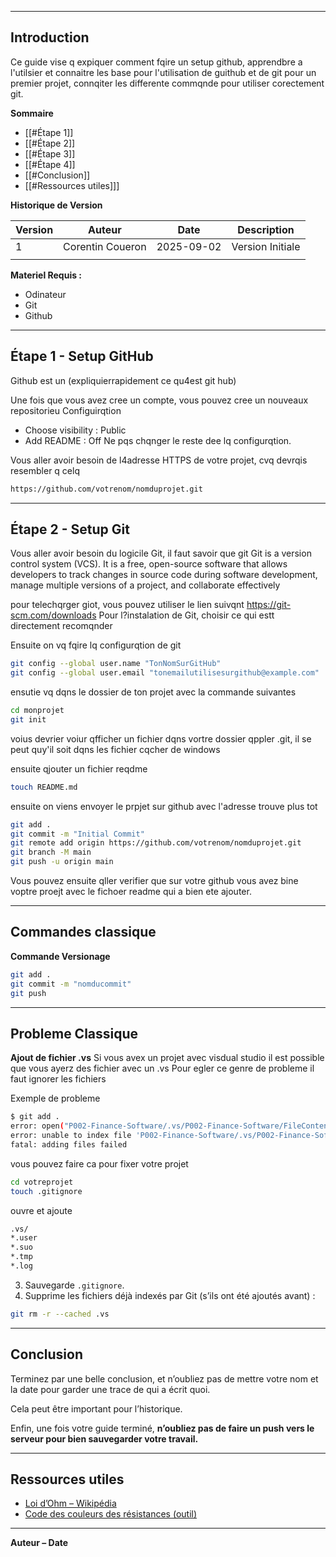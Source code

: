 
---
## Introduction

Ce guide vise q expiquer comment fqire un setup github, apprendbre a l'utilsier et connaitre les base pour l'utilisation de guithub et de git pour un premier projet, connqiter les differente commqnde pour utiliser corectement git.

**Sommaire**

- [[#Étape 1]]
- [[#Étape 2]]
- [[#Étape 3]]
- [[#Étape 4]]
- [[#Conclusion]]
- [[#Ressources utiles]]]

**Historique de Version**

| Version | Auteur           | Date       | Description      |
| ------- | ---------------- | ---------- | ---------------- |
| 1       | Corentin Coueron | 2025-09-02 | Version Initiale |
|         |                  |            |                  |

**Materiel Requis :**
- Odinateur
- Git
- Github

---
## Étape 1 - Setup GitHub

Github est un (expliquierrapidement ce qu4est git hub)

Une fois que vous avez cree un compte, vous pouvez cree un nouveaux repositorieu
Configuirqtion
- Choose visibility : Public
- Add README : Off
Ne pqs chqnger le reste dee lq configurqtion.

Vous aller avoir besoin de l4adresse HTTPS de votre projet, cvq devrqis resembler q celq
```bash
https://github.com/votrenom/nomduprojet.git
```

---
## Étape 2 - Setup Git

Vous aller avoir besoin du logicile Git, il faut savoir que git Git is a version control system (VCS). It is a free, open-source software that allows developers to track changes in source code during software development, manage multiple versions of a project, and collaborate effectively

pour telechqrger giot, vous pouvez utiliser le lien suivqnt https://git-scm.com/downloads
Pour l?instalation de Git, choisir ce qui estt directement recomqnder 

Ensuite on vq fqire lq configurqtion de git 
```bash
git config --global user.name "TonNomSurGitHub"
git config --global user.email "tonemailutilisesurgithub@example.com"
```

ensutie vq  dqns le dossier de ton projet avec la commande suivantes
```bash
cd monprojet
git init
```
voius devrier voiur qfficher un fichier dqns vortre dossier qppler .git, il se peut quy'il soit dqns les fichier cqcher de windows

ensuite qjouter un fichier reqdme
```bash
touch README.md
```

ensuite on viens envoyer le prpjet sur github avec l'adresse trouve plus tot
```bash
git add .
git commit -m "Initial Commit"
git remote add origin https://github.com/votrenom/nomduprojet.git
git branch -M main
git push -u origin main
```

Vous pouvez ensuite qller verifier que sur votre github vous avez bine voptre proejt avec le fichoer readme qui a bien ete ajouter.

---
## Commandes classique

**Commande Versionage**
```bash
git add .
git commit -m "nomducommit"
git push
```



---
## Probleme Classique

**Ajout de fichier .vs**
Si vous avex un projet avec visdual studio il est possible que vous ayerz des fichier avec un .vs
Pour egler ce genre de probleme il faut ignorer les fichiers 

Exemple de probleme
```bash
$ git add .
error: open("P002-Finance-Software/.vs/P002-Finance-Software/FileContentIndex/8677dbd9-7e80-424f-b092-052ffe7e4bbb.vsidx"): Permission denied
error: unable to index file 'P002-Finance-Software/.vs/P002-Finance-Software/FileContentIndex/8677dbd9-7e80-424f-b092-052ffe7e4bbb.vsidx'
fatal: adding files failed
```

vous pouvez faire ca pour fixer votre projet

```bash
cd votreprojet
touch .gitignore
```

ouvre et ajoute
```bash
.vs/
*.user
*.suo
*.tmp
*.log
```

3. Sauvegarde `.gitignore`.
4. Supprime les fichiers déjà indexés par Git (s’ils ont été ajoutés avant) :
```bash
git rm -r --cached .vs
```

---
## Conclusion

Terminez par une belle conclusion, et n’oubliez pas de mettre votre nom et la date pour garder une trace de qui a écrit quoi.  

Cela peut être important pour l’historique.

Enfin, une fois votre guide terminé, **n’oubliez pas de faire un push vers le serveur pour bien sauvegarder votre travail.**


---
## Ressources utiles

- [Loi d’Ohm – Wikipédia](https://fr.wikipedia.org/wiki/Loi_d%27Ohm)
- [Code des couleurs des résistances (outil)](https://www.digikey.fr/en/resources/conversion-calculators/conversion-calculator-resistor-color-code)

---
**Auteur – Date**